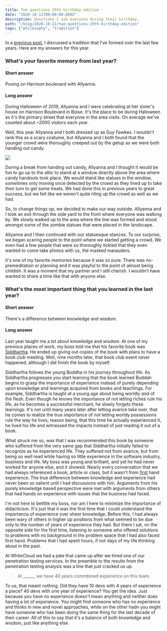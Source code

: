 ```yaml
---
title: Two questions 29th birthday edition
date: "2020-10-11T00:00:00.000Z"
description: Questions I ask everyone during their birthday.
path: "/blog/2020-10-11/two-questions-29th-birthday-edition"
tags: ["philosophy", "tradition"]
---
```


In a [previous post](https://blakedietz.me//blog/2020-07-15/two-questions), I discussed a tradition that I've formed over the last few years. Here are my answers for this year.

### What's your favorite memory from last year?

#### Short answer

Posing on Harrison boulevard with Allyanna.

#### Long answer

During Halloween of 2019, Allyanna and I were celebrating at her sister's house on Harrison Boulevard in Boise. It's the place to be during Halloween as it's the primary street that everyone in the area visits. On average we've counted about ~2000 visitors each year.

Well, this year Allyanna and I both dressed up as Guy Fawkes. I wouldn't rank this as a scary costume, but Allyanna and I both found that the younger crowd were thoroughly creeped out by the getup as we were both handing out candy.

![](./halloween-2.jpg)

During a break from handing out candy, Allyanna and I thought it would be fun to go up to the attic to stand at a window directly above the area where candy handouts took place. We would stand like statues in the window, sometimes only moving once detected by the crowd as they lined up to take their turn to get some treats. We had done this in previous years to great success, but we felt like we weren't quite riling up the crowd as well as we had.

So, to change things up, we decided to make our way outside. Allyanna and I took an exit through the side yard to the front where everyone was walking by. We slowly walked up to the area where the line was formed and stood amongst some of the zombie statues that were placed in the landscape.

Allyanna and I then continued with our statuesque stances. To our surprise, we began scaring people to the point where we started getting a crowd. We even had a few people that were so thoroughly tickled that they even wanted to come take photos with us, the masked marauders.

It's one of my favorite memories because it was so pure. There was no-premeditation or planning and it was playful to the point of almost being childish. It was a moment that my partner and I still cherish. I wouldn't have wanted to share a time like that with anyone else.

### What's the most important thing that you learned in the last year?

#### Short answer

There's a difference between knowledge and wisdom.

#### Long answer

Last year taught me a lot about knowledge and wisdom. At one of my previous places of work, my boss told me that his favorite book was [Siddhartha](https://en.wikipedia.org/wiki/Siddhartha_(novel)). He ended up giving out copies of the book with plans to have a book club meeting. Well, nine months later, that book club event never happened, although I did finish the book by myself.

Siddhartha follows the young Buddha in his journey throughout life. As Siddhartha progresses you start learning that the book learned Buddah begins to grasp the importance of experience instead of purely depending upon knowledge and learnings acquired from books and teachings. For example, Siddhartha is taught at a young age about being worldly and of the flesh. Even though he knows the importance of not letting riches rule his life, as he becomes a successful merchant, he slowly forgets these learnings. It's not until many years later after letting avarice take over, that he comes to realize the true importance of not letting worldy possessions rule the way he lives; reason being, that this time he actually experienced it, he lived his life and witnessed the impacts instead of just reading it out of a book.

What struck me so, was that I was recommended this book by someone who suffered from the very same gap that Siddhartha initially failed to recognize as he experienced life. They suffered not from avarice, but from being so well read while having so little experience in the software industry, business and life. My boss was young and brilliant, and yet he had never worked for anyone else, and it showed. Nearly every conversation that we had always referenced a book, article or class, but it wasn't from [first](first) hand experience. The true difference between knowledge and experience had never been so salient until I had discussions with him. Arguments from his purely knowledge based perspective were met with arguments from others that had hands on experience with issues that the business had faced.

I'm not here to belittle my boss, nor am I here to minimize the importance of didacticism. It's just that it was the first time that I could understand the importance of experience over sheer knowledge. Before this, I had always been wary of others in higher up positions from what seemed to be due only to the number of years of experience they had. But there I sat, on the opposite side for the first time, listening to someone who offered solutions to problems with no background in the problem space that I had also faced first hand. Problems that I had spent hours, if not days of my life thinking about in the past.

At WhiteCloud we had a joke that came up after we hired one of our penetration testing services. In the preamble to the results from the penetration testing analysis was a line that just cracked us up.

> At ______ we have 40 years commbined experience on this team.

To us, that meant nothing. Did they have 10 devs with 4 years of experience a piece? 40 devs with one year of experience? You get the idea. Just because you have no experience doesn't mean anything and neither does having a lot of experience. You might find someone who has no experience and thinks in new and novel approaches, while on the other hadn you might have someone who has been doing the same thing for the last decade of their career. All of this to say that it's a balance of both knowledge and wisdom, just like anything else.

